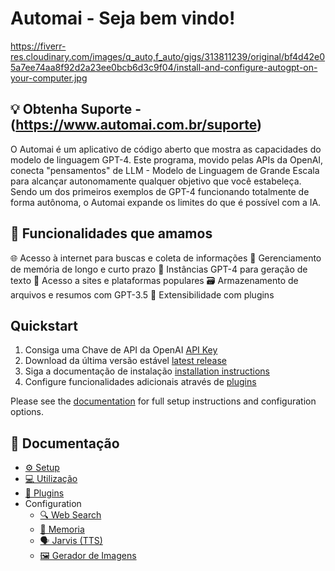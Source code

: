 # Automai - Seja bem vindo!

https://fiverr-res.cloudinary.com/images/q_auto,f_auto/gigs/313811239/original/bf4d42e05a7ee74aa8f92d2a23ee0bcb6d3c9f04/install-and-configure-autogpt-on-your-computer.jpg

## 💡 Obtenha Suporte - (https://www.automai.com.br/suporte)

O Automai é um aplicativo de código aberto que mostra as capacidades do modelo de linguagem GPT-4. Este programa, movido pelas APIs da OpenAI, conecta "pensamentos" de LLM - Modelo de Linguagem de Grande Escala para alcançar autonomamente qualquer objetivo que você estabeleça. Sendo um dos primeiros exemplos de GPT-4 funcionando totalmente de forma autônoma, o Automai expande os limites do que é possível com a IA.

## 🚀 Funcionalidades que amamos

🌐 Acesso à internet para buscas e coleta de informações
💾 Gerenciamento de memória de longo e curto prazo
🧠 Instâncias GPT-4 para geração de texto
🔗 Acesso a sites e plataformas populares
🗃️ Armazenamento de arquivos e resumos com GPT-3.5
🔌 Extensibilidade com plugins

## Quickstart

1. Consiga uma Chave de API da OpenAI [API Key](https://platform.openai.com/account/api-keys)
2. Download da última versão estável [latest release](https://github.com/Significant-Gravitas/Auto-GPT/releases/latest)
3. Siga a documentação de instalação [installation instructions][docs/setup]
4. Configure funcionalidades adicionais através de [plugins][docs/plugins]

Please see the [documentation][docs] for full setup instructions and configuration options.

[docs]: https://docs.agpt.co/

## 📖 Documentação
* [⚙️ Setup][docs/setup]
* [💻 Utilização][docs/usage]
* [🔌 Plugins][docs/plugins]
* Configuration
  * [🔍 Web Search](https://docs.agpt.co/configuration/search/)
  * [🧠 Memoria](https://docs.agpt.co/configuration/memory/)
  * [🗣️ Jarvis (TTS)](https://docs.agpt.co/configuration/voice/)
  * [🖼️ Gerador de Imagens](https://docs.agpt.co/configuration/imagegen/)

[docs/setup]: https://docs.agpt.co/setup/
[docs/usage]: https://docs.agpt.co/usage/
[docs/plugins]: https://docs.agpt.co/plugins/
